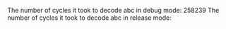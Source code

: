 The number of cycles it took to decode abc in debug mode: 258239
The number of cycles it took to decode abc in release mode: 
